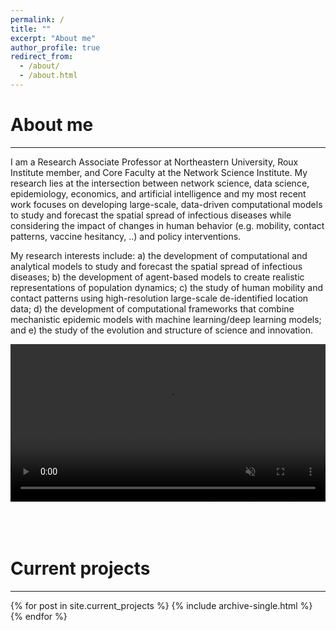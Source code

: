 ```yaml
---
permalink: /
title: ""
excerpt: "About me"
author_profile: true
redirect_from: 
  - /about/
  - /about.html
---
```


# About me
---

I am a Research Associate Professor at Northeastern University, Roux Institute member, and Core Faculty at the Network Science Institute. My research lies at the intersection between network science, data science, epidemiology, economics, and artificial intelligence and my most recent work focuses on developing large-scale, data-driven computational models to study and forecast the spatial spread of infectious diseases while considering the impact of changes in human behavior (e.g. mobility, contact patterns, vaccine hesitancy, ..) and policy interventions. 

My research interests include: a) the development of computational and analytical models to study and forecast the spatial spread of infectious diseases; b) the development of agent-based models to create realistic representations of population dynamics; c) the study of human mobility and contact patterns using high-resolution large-scale de-identified location data; d) the development of computational frameworks that combine mechanistic epidemic models with machine learning/deep learning models; and e) the study of the evolution and structure of science and innovation.

<center>
<video width='100%' autoplay muted loop>
  <source src="/images/sir_new.webm" type="video/webm">
  <source src="/images/sir_new.m4v" type="video/mp4">

  Your browser does not support the video tag.
</video>
</center>

<br>
<br>
<br>


# Current projects
---

{% for post in site.current_projects %}
  {% include archive-single.html %}
{% endfor %}

